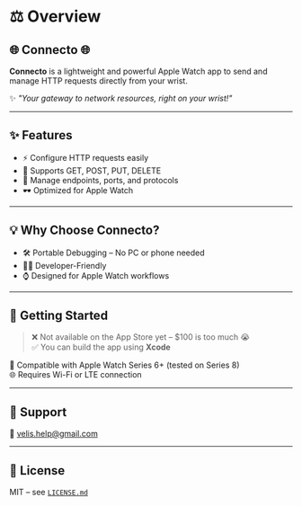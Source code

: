 # ⚖️ Overview

## 🌐 Connecto 🌐

**Connecto** is a lightweight and powerful Apple Watch app to send and manage HTTP requests directly from your wrist.

✨ _"Your gateway to network resources, right on your wrist!"_

---

## ✨ Features

* ⚡ Configure HTTP requests easily
* 🔄 Supports GET, POST, PUT, DELETE
* 🔌 Manage endpoints, ports, and protocols
* 🕶️ Optimized for Apple Watch

---

## 💡 Why Choose Connecto?

* 🛠️ Portable Debugging – No PC or phone needed
* 👨‍💻 Developer-Friendly
* ⌚ Designed for Apple Watch workflows

---

## 🚀 Getting Started

> ❌ Not available on the App Store yet – $100 is too much 😭  
> ✅ You can build the app using **Xcode**

📱 Compatible with Apple Watch Series 6+ (tested on Series 8)\
🌐 Requires Wi-Fi or LTE connection

---

## 📩 Support

📧 velis.help@gmail.com

---

## 📜 License

MIT – see [`LICENSE.md`](./LICENSE.md)
